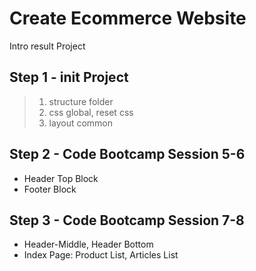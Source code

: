 # Create Ecommerce Website

Intro result Project

## Step 1 - init Project

> 1. structure folder
> 2. css global, reset css
> 3. layout common


## Step 2 - Code Bootcamp Session 5-6

- Header Top Block
- Footer Block

## Step 3 - Code Bootcamp Session 7-8

- Header-Middle, Header Bottom
- Index Page: Product List, Articles List
